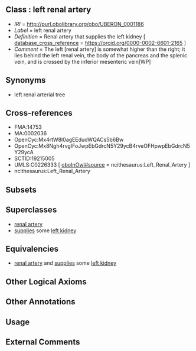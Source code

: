 
## Class : left renal artery

 * *IRI* = http://purl.obolibrary.org/obo/UBERON_0001186
 * *Label* = left renal artery
 * *Definition* = Renal artery that supplies the left kidney [ [database_cross_reference](../../ef/oboInOwl#hasDbXref.md) = https://orcid.org/0000-0002-6601-2165 ]
 * *Comment* = The left [renal artery] is somewhat higher than the right; it lies behind the left renal vein, the body of the pancreas and the splenic vein, and is crossed by the inferior mesenteric vein[WP]

## Synonyms

 * left renal arterial tree

## Cross-references

 * FMA:14753
 * MA:0002036
 * OpenCyc:Mx4rtW8I0agEEdudWQACs5b6Bw
 * OpenCyc:Mx8Ngh4rvgIFoJwpEbGdrcN5Y29ycB4rveOFHpwpEbGdrcN5Y29ycA
 * SCTID:19215005
 * UMLS:C0226333 [ [oboInOwl#source](../../ce/oboInOwl#source.md) = ncithesaurus:Left_Renal_Artery ]
 * ncithesaurus:Left_Renal_Artery

## Subsets


## Superclasses

 * [renal artery](../../UBERON/84/UBERON_0001184.md)
 * [supplies](../../FMA/03/FMA_86003.md) some [left kidney](../../UBERON/38/UBERON_0004538.md)

## Equivalencies

 * [renal artery](../../UBERON/84/UBERON_0001184.md) and [supplies](../../FMA/03/FMA_86003.md) some [left kidney](../../UBERON/38/UBERON_0004538.md)

## Other Logical Axioms


## Other Annotations


## Usage


## External Comments

